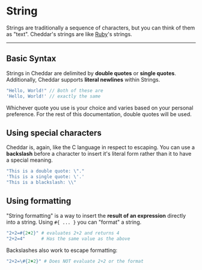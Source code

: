# String

Strings are traditionally a sequence of characters, but you can think of them as "text". Cheddar's strings are like [Ruby](https://www.ruby-lang.org/en/)'s strings.

---

## Basic Syntax

Strings in Cheddar are delimited by **double quotes** or **single quotes**. Additionally, Cheddar supports **literal newlines** within Strings.

```javascript
"Hello, World!" // Both of these are
'Hello, World!' // exactly the same
```

Whichever quote you use is your choice and varies based on your personal preference. For the rest of this documentation, double quotes will be used.

## Using special characters
 Cheddar is, again, like the C language in respect to escaping. You can use a **backslash** before a character to insert it's literal form rather than it to have a special meaning.

```javascript
"This is a double quote: \"."
'This is a single quote: \'.'
"This is a blackslash: \\"
```

## Using formatting
 "String formatting" is a way to insert the **result of an expression** directly into a string. Using `#{ ... }` you can "format" a string.
 
 ```ruby
 "2+2=#{2+2}" # evaluates 2+2 and returns 4
 "2+2=4"      # Has the same value as the above
 ```
 
 Backslashes also work to escape formatting:
 
 ```ruby
"2+2=\#{2+2}" # Does NOT evaluate 2+2 or the format
 ```